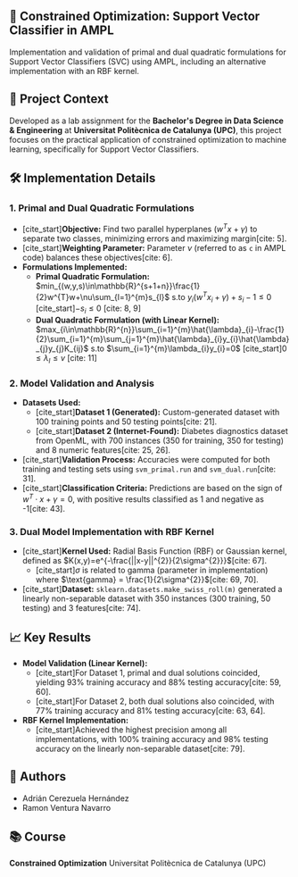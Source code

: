 ## 📐 Constrained Optimization: Support Vector Classifier in AMPL

Implementation and validation of primal and dual quadratic formulations for Support Vector Classifiers (SVC) using AMPL, including an alternative implementation with an RBF kernel.

## 📌 Project Context

Developed as a lab assignment for the **Bachelor's Degree in Data Science & Engineering** at **Universitat Politècnica de Catalunya (UPC)**, this project focuses on the practical application of constrained optimization to machine learning, specifically for Support Vector Classifiers.

## 🛠️ Implementation Details

### 1. Primal and Dual Quadratic Formulations
- [cite_start]**Objective:** Find two parallel hyperplanes ($w^{T}x+\gamma$) to separate two classes, minimizing errors and maximizing margin[cite: 5].
- [cite_start]**Weighting Parameter:** Parameter $\nu$ (referred to as `c` in AMPL code) balances these objectives[cite: 6].
- **Formulations Implemented:**
    - **Primal Quadratic Formulation:**
        $min_{(w,y,s)\in\mathbb{R}^{s+1+n}}\frac{1}{2}w^{T}w+\nu\sum_{l=1}^{m}s_{l}$
        s.to $y_{i}(w^{T}x_{i}+\gamma)+s_{i}-1\le0$
        [cite_start]$-s_{i}\le0$ [cite: 8, 9]
    - **Dual Quadratic Formulation (with Linear Kernel):**
        $max_{i\in\mathbb{R}^{n}}\sum_{i=1}^{m}\hat{\lambda}_{i}-\frac{1}{2}\sum_{i=1}^{m}\sum_{j=1}^{m}\hat{\lambda}_{i}y_{i}\hat{\lambda}_{j}y_{j}K_{ij}$
        s.to $\sum_{i=1}^{m}\lambda_{i}y_{i}=0$
        [cite_start]$0\le\lambda_{l}\le v$ [cite: 11]

### 2. Model Validation and Analysis
- **Datasets Used:**
    - [cite_start]**Dataset 1 (Generated):** Custom-generated dataset with 100 training points and 50 testing points[cite: 21].
    - [cite_start]**Dataset 2 (Internet-Found):** Diabetes diagnostics dataset from OpenML, with 700 instances (350 for training, 350 for testing) and 8 numeric features[cite: 25, 26].
- [cite_start]**Validation Process:** Accuracies were computed for both training and testing sets using `svm_primal.run` and `svm_dual.run`[cite: 31].
- [cite_start]**Classification Criteria:** Predictions are based on the sign of $w^{T}\cdot x+\gamma=0$, with positive results classified as 1 and negative as -1[cite: 43].

### 3. Dual Model Implementation with RBF Kernel
- [cite_start]**Kernel Used:** Radial Basis Function (RBF) or Gaussian kernel, defined as $K(x,y)=e^{-\frac{||x-y||^{2}}{2\sigma^{2}}}$[cite: 67].
    - [cite_start]$\sigma$ is related to $\text{gamma}$ (parameter in implementation) where $\text{gamma} = \frac{1}{2\sigma^{2}}$[cite: 69, 70].
- [cite_start]**Dataset:** `sklearn.datasets.make_swiss_roll(m)` generated a linearly non-separable dataset with 350 instances (300 training, 50 testing) and 3 features[cite: 74].

## 📈 Key Results

- **Model Validation (Linear Kernel):**
    - [cite_start]For Dataset 1, primal and dual solutions coincided, yielding 93% training accuracy and 88% testing accuracy[cite: 59, 60].
    - [cite_start]For Dataset 2, both dual solutions also coincided, with 77% training accuracy and 81% testing accuracy[cite: 63, 64].
- **RBF Kernel Implementation:**
    - [cite_start]Achieved the highest precision among all implementations, with 100% training accuracy and 98% testing accuracy on the linearly non-separable dataset[cite: 79].

## 👥 Authors
- Adrián Cerezuela Hernández
- Ramon Ventura Navarro

## 📚 Course
**Constrained Optimization**
Universitat Politècnica de Catalunya (UPC)
